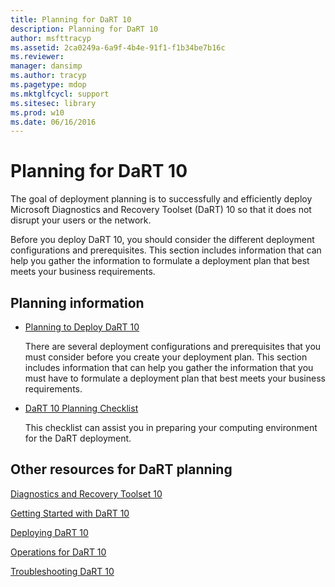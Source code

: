 ```yaml
---
title: Planning for DaRT 10
description: Planning for DaRT 10
author: msfttracyp
ms.assetid: 2ca0249a-6a9f-4b4e-91f1-f1b34be7b16c
ms.reviewer: 
manager: dansimp
ms.author: tracyp
ms.pagetype: mdop
ms.mktglfcycl: support
ms.sitesec: library
ms.prod: w10
ms.date: 06/16/2016
---
```



# Planning for DaRT 10


The goal of deployment planning is to successfully and efficiently deploy Microsoft Diagnostics and Recovery Toolset (DaRT) 10 so that it does not disrupt your users or the network.

Before you deploy DaRT 10, you should consider the different deployment configurations and prerequisites. This section includes information that can help you gather the information to formulate a deployment plan that best meets your business requirements.

## Planning information


-   [Planning to Deploy DaRT 10](planning-to-deploy-dart-10.md)

    There are several deployment configurations and prerequisites that you must consider before you create your deployment plan. This section includes information that can help you gather the information that you must have to formulate a deployment plan that best meets your business requirements.

-   [DaRT 10 Planning Checklist](dart-10-planning-checklist.md)

    This checklist can assist you in preparing your computing environment for the DaRT deployment.

## <a href="" id="other-resources-for-dart-planning-"></a>Other resources for DaRT planning


[Diagnostics and Recovery Toolset 10](index.md)

[Getting Started with DaRT 10](getting-started-with-dart-10.md)

[Deploying DaRT 10](deploying-dart-10.md)

[Operations for DaRT 10](operations-for-dart-10.md)

[Troubleshooting DaRT 10](troubleshooting-dart-10.md)

 

 





